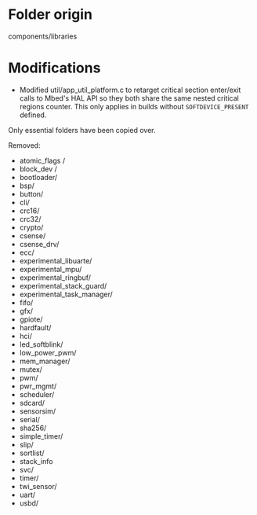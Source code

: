 # Folder origin

components/libraries

# Modifications

 * Modified util/app_util_platform.c to retarget critical section enter/exit calls to Mbed's HAL API so they both share the same nested critical regions counter. This only applies in builds without `SOFTDEVICE_PRESENT` defined.

Only essential folders have been copied over.

Removed:
 * atomic_flags /
 * block_dev /
 * bootloader/
 * bsp/
 * button/
 * cli/
 * crc16/
 * crc32/
 * crypto/
 * csense/
 * csense_drv/
 * ecc/
 * experimental_libuarte/
 * experimental_mpu/
 * experimental_ringbuf/
 * experimental_stack_guard/
 * experimental_task_manager/
 * fifo/
 * gfx/
 * gpiote/
 * hardfault/
 * hci/
 * led_softblink/
 * low_power_pwm/
 * mem_manager/
 * mutex/
 * pwm/
 * pwr_mgmt/
 * scheduler/
 * sdcard/
 * sensorsim/
 * serial/
 * sha256/
 * simple_timer/
 * slip/
 * sortlist/
 * stack_info
 * svc/
 * timer/
 * twi_sensor/
 * uart/
 * usbd/
